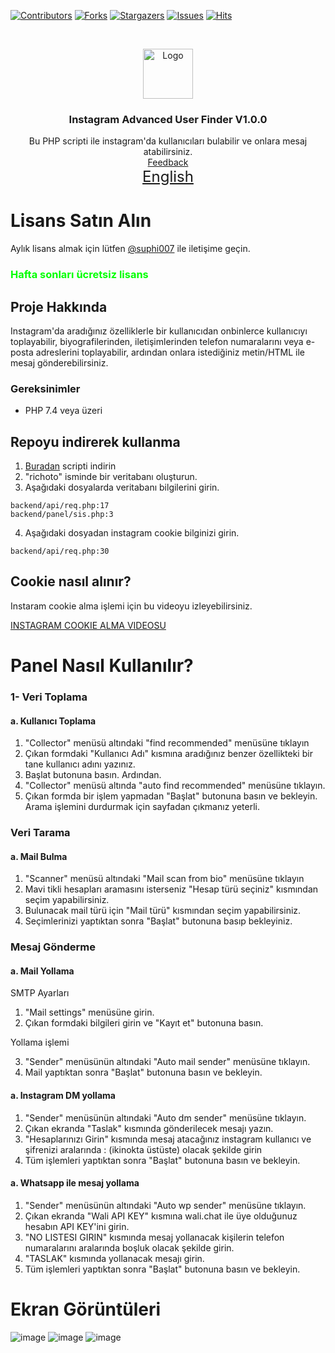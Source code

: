 [![Contributors][contributors-shield]][contributors-url]
[![Forks][forks-shield]][forks-url]
[![Stargazers][stars-shield]][stars-url]
[![Issues][issues-shield]][issues-url]
[![Hits](https://hits.seeyoufarm.com/api/count/incr/badge.svg?url=https://github.com/suphiyasin/instagram-advanced-user-finder&count_bg=%23C83D3D&title_bg=%23057386&icon=&icon_color=%23BA0808&title=View&edge_flat=false)](https://github.com/suphiyasin/instagram-advanced-user-finder)


<br />
<p align="center">
<a href="https://github.com/suphiyasin/instagram-advanced-user-finder/">
<img src="https://cdn.cdnlogo.com/logos/i/4/instagram.svg" alt="Logo" width="80" height="80" />
</a>

<h3 align="center">Instagram Advanced User Finder V1.0.0</h3>

<p align="center">
    Bu PHP scripti ile instagram'da kullanıcıları bulabilir ve onlara mesaj atabilirsiniz.
    <br>
    <a href="https://github.com/suphiyasin/instagram-advanced-user-finder/issues">Feedback</a>
    <br>
    <a href="https://github.com/suphiyasin/instagram-advanced-user-finder/blob/main/README.md" style="font-size:24px">English</a>
</p>

# Lisans Satın Alın

Aylık lisans almak için lütfen <a href="https://t.me/suphi007">@suphi007</a> ile iletişime geçin.
<br>

### <font style="color:#00ff00">Hafta sonları ücretsiz lisans</font>

## Proje Hakkında

Instagram'da aradığınız özelliklerle bir kullanıcıdan onbinlerce kullanıcıyı toplayabilir, biyografilerinden, iletişimlerinden telefon numaralarını veya e-posta adreslerini toplayabilir, ardından onlara istediğiniz metin/HTML ile mesaj gönderebilirsiniz.

### Gereksinimler

- PHP 7.4 veya üzeri

## Repoyu indirerek kullanma

1. <a href="https://github.com/suphiyasin/instagram-advanced-user-finder/archive/refs/heads/main.zip">Buradan</a> scripti indirin
2. "richoto" isminde bir veritabanı oluşturun.
3. Aşağıdaki dosyalarda veritabanı bilgilerini girin.
```phpt
backend/api/req.php:17
backend/panel/sis.php:3
```
4. Aşağıdaki dosyadan instagram cookie bilginizi girin.
```phpt
backend/api/req.php:30
```

## Cookie nasıl alınır?

Instaram cookie alma işlemi için bu videoyu izleyebilirsiniz.

<a href="https://t.me/otoaraclar/78">INSTAGRAM COOKIE ALMA VIDEOSU</a>

# Panel Nasıl Kullanılır?

### 1- Veri Toplama

#### a. Kullanıcı Toplama
1. "Collector" menüsü altındaki "find recommended" menüsüne tıklayın
2. Çıkan formdaki "Kullanıcı Adı" kısmına aradığınız benzer özellikteki bir tane kullanıcı adını yazınız.
3. Başlat butonuna basın. Ardından.
4. "Collector" menüsü altında "auto find recommended" menüsüne tıklayın.
5. Çıkan formda bir işlem yapmadan "Başlat" butonuna basın ve bekleyin. Arama işlemini durdurmak için sayfadan çıkmanız yeterli.

### Veri Tarama

#### a. Mail Bulma

1. "Scanner" menüsü altındaki "Mail scan from bio" menüsüne tıklayın
2. Mavi tikli hesapları aramasını isterseniz "Hesap türü seçiniz" kısmından seçim yapabilirsiniz.
3. Bulunacak mail türü için "Mail türü" kısmından seçim yapabilirsiniz.
4. Seçimlerinizi yaptıktan sonra "Başlat" butonuna basıp bekleyiniz.

### Mesaj Gönderme

#### a. Mail Yollama

SMTP Ayarları
1. "Mail settings" menüsüne girin.
2. Çıkan formdaki bilgileri girin ve "Kayıt et" butonuna basın.

Yollama işlemi

3. "Sender" menüsünün altındaki "Auto mail sender" menüsüne tıklayın.
4. Mail yaptıktan sonra "Başlat" butonuna basın ve bekleyin.

#### a. Instagram DM yollama

1. "Sender" menüsünün altındaki "Auto dm sender" menüsüne tıklayın.
2. Çıkan ekranda "Taslak" kısmında gönderilecek mesajı yazın.
3. "Hesaplarınızı Girin" kısmında mesaj atacağınız instagram kullanıcı ve şifrenizi aralarında : (ikinokta üstüste) olacak şekilde girin
4. Tüm işlemleri yaptıktan sonra "Başlat" butonuna basın ve bekleyin.

#### a. Whatsapp ile mesaj yollama

1. "Sender" menüsünün altındaki "Auto wp sender" menüsüne tıklayın.
2. Çıkan ekranda "Wali API KEY" kısmına wali.chat ile üye olduğunuz hesabın API KEY'ini girin.
3. "NO LISTESI GIRIN" kısmında mesaj yollanacak kişilerin telefon numaralarını aralarında boşluk olacak şekilde girin.
4. "TASLAK" kısmında yollanacak mesajı girin.
5. Tüm işlemleri yaptıktan sonra "Başlat" butonuna basın ve bekleyin.

# Ekran Görüntüleri

![image](https://user-images.githubusercontent.com/65618247/173745092-02f5186d-bf5a-427c-b78b-f73eb88eb9c9.png)
![image](https://user-images.githubusercontent.com/65618247/173745165-805ea1b4-9bab-4f09-bae5-14a5eecc4716.png)
![image](https://user-images.githubusercontent.com/65618247/173745202-bbe547dd-1df3-4807-abe8-1f42991e8c79.png)


[contributors-shield]: https://img.shields.io/github/contributors/suphiyasin/instagram-advanced-user-finder.svg?style=for-the-badge
[contributors-url]: https://github.com/suphiyasin/instagram-advanced-user-finder/graphs/contributors
[forks-shield]: https://img.shields.io/github/forks/suphiyasin/instagram-advanced-user-finder.svg?style=for-the-badge
[forks-url]: https://github.com/hasokeyk/instagram/network/members
[stars-shield]: https://img.shields.io/github/stars/suphiyasin/instagram-advanced-user-finder.svg?style=for-the-badge
[stars-url]: https://github.com/suphiyasin/instagram-advanced-user-finder/stargazers
[issues-shield]: https://img.shields.io/github/issues/suphiyasin/instagram-advanced-user-finder.svg?style=for-the-badge
[issues-url]: https://github.com/suphiyasin/instagram-advanced-user-finder/issues

